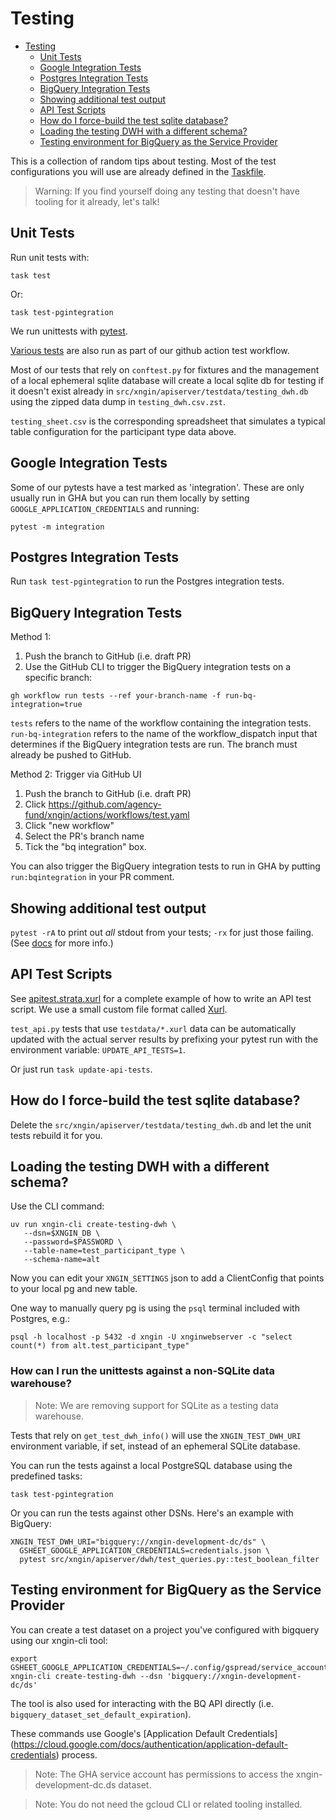 # Testing<a name="testing"></a>

<!-- mdformat-toc start --slug=github --maxlevel=2 --minlevel=1 -->

- [Testing](#testing)
  - [Unit Tests](#unit-tests)
  - [Google Integration Tests](#google-integration-tests)
  - [Postgres Integration Tests](#postgres-integration-tests)
  - [BigQuery Integration Tests](#bigquery-integration-tests)
  - [Showing additional test output](#showing-additional-test-output)
  - [API Test Scripts](#api-test-scripts)
  - [How do I force-build the test sqlite database?](#how-do-i-force-build-the-test-sqlite-database)
  - [Loading the testing DWH with a different schema?](#loading-the-testing-dwh-with-a-different-schema)
  - [Testing environment for BigQuery as the Service Provider](#testing-environment-for-bigquery-as-the-service-provider)

<!-- mdformat-toc end -->

This is a collection of random tips about testing. Most of the test configurations you will use are already defined
in the [Taskfile](../Taskfile.yml).

> Warning: If you find yourself doing any testing that doesn't have tooling for it already, let's talk!

## Unit Tests<a name="unit-tests"></a>

Run unit tests with:

```shell
task test
```

Or:

```shell
task test-pgintegration
```

We run unittests with [pytest](https://docs.pytest.org/en/stable/).

[Various tests](../.github/workflows/test.yaml) are also run as part of our github action test workflow.

Most of our tests that rely on `conftest.py` for fixtures and the management of a local ephemeral
sqlite database will create a local sqlite db for testing if it doesn't exist already in
`src/xngin/apiserver/testdata/testing_dwh.db` using the zipped data dump in `testing_dwh.csv.zst`.

`testing_sheet.csv` is the corresponding spreadsheet that simulates a typical table configuration for the participant
type data above.

## Google Integration Tests<a name="google-integration-tests"></a>

Some of our pytests have a test marked as 'integration'. These are only usually run in GHA but you can run them locally
by setting `GOOGLE_APPLICATION_CREDENTIALS` and running:

```shell
pytest -m integration
```

## Postgres Integration Tests<a name="postgres-integration-tests"></a>

Run `task test-pgintegration` to run the Postgres integration tests.

## BigQuery Integration Tests<a name="bigquery-integration-tests"></a>

Method 1:

1. Push the branch to GitHub (i.e. draft PR)
1. Use the GitHub CLI to trigger the BigQuery integration tests on a specific branch:

```shell
gh workflow run tests --ref your-branch-name -f run-bq-integration=true
```

`tests` refers to the name of the workflow containing the integration tests. `run-bq-integration` refers to the name
of the workflow_dispatch input that determines if the BigQuery integration tests are run. The branch must already be
pushed to GitHub.

Method 2: Trigger via GitHub UI

1. Push the branch to GitHub (i.e. draft PR)
1. Click https://github.com/agency-fund/xngin/actions/workflows/test.yaml
1. Click "new workflow"
1. Select the PR's branch name
1. Tick the "bq integration" box.

You can also trigger the BigQuery integration tests to run in GHA by putting `run:bqintegration` in your PR comment.

## Showing additional test output<a name="showing-additional-test-output"></a>

`pytest -rA` to print out _all_ stdout from your tests; `-rx` for just those failing. (See
[docs](https://docs.pytest.org/en/latest/how-to/output.html#producing-a-detailed-summary-report) for more info.)

## API Test Scripts<a name="api-test-scripts"></a>

See [apitest.strata.xurl](../src/xngin/apiserver/testdata/apitest.strata.xurl) for a complete example of how to write an
API test script. We use a small custom
file format called [Xurl](../src/xngin/apiserver/testing/xurl.py).

`test_api.py` tests that use `testdata/*.xurl` data can be automatically updated with the actual server results by
prefixing your pytest run with the environment variable: `UPDATE_API_TESTS=1`.

Or just run `task update-api-tests`.

## How do I force-build the test sqlite database?<a name="how-do-i-force-build-the-test-sqlite-database"></a>

Delete the `src/xngin/apiserver/testdata/testing_dwh.db` and let the unit tests rebuild it
for you.

## Loading the testing DWH with a different schema?<a name="loading-the-testing-dwh-with-a-different-schema"></a>

Use the CLI command:

```shell
uv run xngin-cli create-testing-dwh \
   --dsn=$XNGIN_DB \
   --password=$PASSWORD \
   --table-name=test_participant_type \
   --schema-name=alt
```

Now you can edit your `XNGIN_SETTINGS` json to add a ClientConfig that points to your local pg and
new table.

One way to manually query pg is using the `psql` terminal included with Postgres, e.g.:

```shell
psql -h localhost -p 5432 -d xngin -U xnginwebserver -c "select count(*) from alt.test_participant_type"
```

### How can I run the unittests against a non-SQLite data warehouse?<a name="how-can-i-run-the-unittests-that-use-my-pgbq-instance-as-the-test-dwh"></a>

> Note: We are removing support for SQLite as a testing data warehouse.

Tests that rely on `get_test_dwh_info()` will use the `XNGIN_TEST_DWH_URI` environment variable, if set, instead of
an ephemeral SQLite database.

You can run the tests against a local PostgreSQL database using the predefined tasks:

```shell
task test-pgintegration
```

Or you can run the tests against other DSNs. Here's an example with BigQuery:

```
XNGIN_TEST_DWH_URI="bigquery://xngin-development-dc/ds" \
  GSHEET_GOOGLE_APPLICATION_CREDENTIALS=credentials.json \
  pytest src/xngin/apiserver/dwh/test_queries.py::test_boolean_filter
```

## Testing environment for BigQuery as the Service Provider<a name="testing-environment-for-bigquery-as-the-service-provider"></a>

You can create a test dataset on a project you've configured with bigquery
using our xngin-cli tool:

```shell
export GSHEET_GOOGLE_APPLICATION_CREDENTIALS=~/.config/gspread/service_account.json
xngin-cli create-testing-dwh --dsn 'bigquery://xngin-development-dc/ds'
```

The tool is also used for interacting with the BQ API directly
(i.e. `bigquery_dataset_set_default_expiration`).

These commands use Google's [Application Default Credentials]
(https://cloud.google.com/docs/authentication/application-default-credentials) process.

> Note: The GHA service account has permissions to access the xngin-development-dc.ds dataset.

> Note: You do not need the gcloud CLI or related tooling installed.
